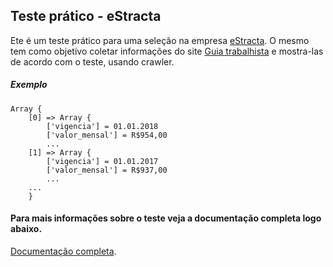 ## Teste prático - eStracta

Ete é um teste prático para uma seleção na empresa [eStracta](https://www.estracta.com/). O mesmo tem como objetivo coletar informações do site
[Guia trabalhista](http://www.guiatrabalhista.com.br/guia/salario_minimo.htm) e mostra-las de acordo com o teste, usando crawler.

##### Exemplo
```
Array {
    [0] => Array {
        ['vigencia'] = 01.01.2018
        ['valor_mensal'] = R$954,00
        ...
    [1] => Array {
        ['vigencia'] = 01.01.2017
        ['valor_mensal'] = R$937,00
        ... 
    ...
    }
```

#### Para mais informações sobre o teste veja a documentação completa logo abaixo.
[Documentação completa](docs/principal.md).
